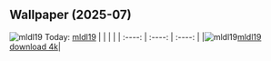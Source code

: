 ## Wallpaper (2025-07)
![mldl19](https://w.wallhaven.cc/full/ml/wallhaven-mldl19.jpg) Today: [mldl19](https://th.wallhaven.cc/small/ml/mldl19.jpg)
|      |      |      |
| :----: | :----: | :----: |
|![mldl19](https://th.wallhaven.cc/small/ml/mldl19.jpg)[mldl19 download 4k](https://wallhaven.cc/w/mldl19)|